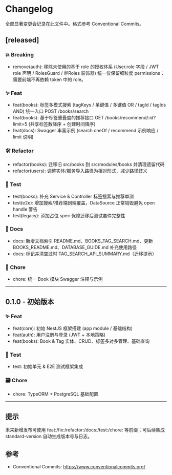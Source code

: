 # Changelog

全部显著变更会记录在此文件中。格式参考 Conventional Commits。

## [released]
### 💥 Breaking
- remove(auth): 移除未使用的基于 role 的授权体系 (User.role 字段 / JWT role 声明 / RolesGuard / @Roles 装饰器) 统一仅保留细粒度 permissions；需要前端不再依赖 token 中的 role。
### ✨ Feat
- feat(books): 标签多模式搜索 (tagKeys / 单键值 / 多键值 OR / tagId / tagIds AND) 统一入口 POST /books/search
- feat(books): 基于标签重叠度的推荐接口 GET /books/recommend/:id?limit=5 (共享标签数降序 + 创建时间降序)
- feat(docs): Swagger 丰富示例 (search oneOf / recommend 示例响应 / limit 说明)

### 🛠 Refactor
- refactor(books): 迁移旧 src/books 到 src/modules/books 并清理遗留代码
- refactor(users): 调整实体/服务导入路径为相对形式，减少路径歧义

### 🧪 Test
- test(books): 补充 Service & Controller 标签搜索与推荐单测
- test(e2e): 增加搜索/推荐端到端覆盖，DataSource 正常销毁避免 open handle 警告
- test(legacy): 添加占位 spec 保障迁移后测试套件完整性

### 📄 Docs
- docs: 新增文档索引 README.md、BOOKS_TAG_SEARCH.md、更新 BOOKS_README.md、DATABASE_GUIDE.md 补充使用路径
- docs: 标记并清空过时 TAG_SEARCH_API_SUMMARY.md（迁移提示）

### 🧹 Chore
- chore: 统一 Book 模块 Swagger 注释与示例

---

## 0.1.0 - 初始版本
### ✨ Feat
- feat(core): 初始 NestJS 框架搭建 (app module / 基础结构)
- feat(auth): 用户注册与登录 (JWT + 本地策略)
- feat(books): Book & Tag 实体、CRUD、标签多对多管理、基础查询

### 🧪 Test
- test: 初始单元 & E2E 测试框架集成

### 🗃 Chore
- chore: TypeORM + PostgreSQL 基础配置

---

## 提示
未来新增发布可使用 feat:/fix:/refactor:/docs:/test:/chore: 等前缀；可后续集成 standard-version 自动生成版本号与日志。

## 参考
- Conventional Commits: https://www.conventionalcommits.org/
